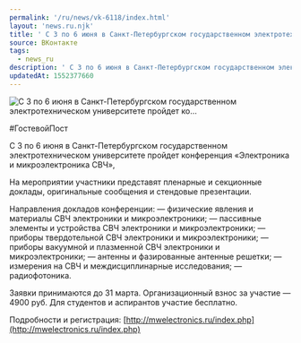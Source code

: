 ```yaml
---
permalink: '/ru/news/vk-6118/index.html'
layout: 'news.ru.njk'
title: ' С 3 по 6 июня в Санкт-Петербургском государственном электротехническом университете пройдет ко…'
source: ВКонтакте
tags:
  - news_ru
description: ' С 3 по 6 июня в Санкт-Петербургском государственном электротехническом университете пройдет ко…'
updatedAt: 1552377660
---
```

![ С 3 по 6 июня в Санкт-Петербургском государственном электротехническом университете пройдет ко…](https://sun9-7.userapi.com/impf/c855724/v855724056/d9d/WqxJ9kXag2M.jpg?size=900x600&quality=96&proxy=1&sign=488240a0bb4df3a377f6fa4cd530aca4&c_uniq_tag=JDtZP-HVeth2bo1SB4qab4cKW39o9l4SgRs8tnoUpRw&type=album)

#ГостевойПост

С 3 по 6 июня в Санкт-Петербургском государственном электротехническом университете пройдет конференция «Электроника и микроэлектроника СВЧ»,

На мероприятии участники представят пленарные и секционные доклады, оригинальные сообщения и стендовые презентации.

Направления докладов конференции:
— физические явления и материалы СВЧ электроники и микроэлектроники;
— пассивные элементы и устройства СВЧ электроники и микроэлектроники;
— приборы твердотельной СВЧ электроники и микроэлектроники;
— приборы вакуумной и плазменной СВЧ электроники и микроэлектроники;
— антенны и фазированные антенные решетки;
— измерения на СВЧ и междисциплинарные исследования;
— радиофотоника.

Заявки принимаются до 31 марта. Организационный взнос за участие — 4900 руб. Для студентов и аспирантов участие бесплатно.

Подробности и регистрация: [http://mwelectronics.ru/index.php](http://mwelectronics.ru/index.php)
